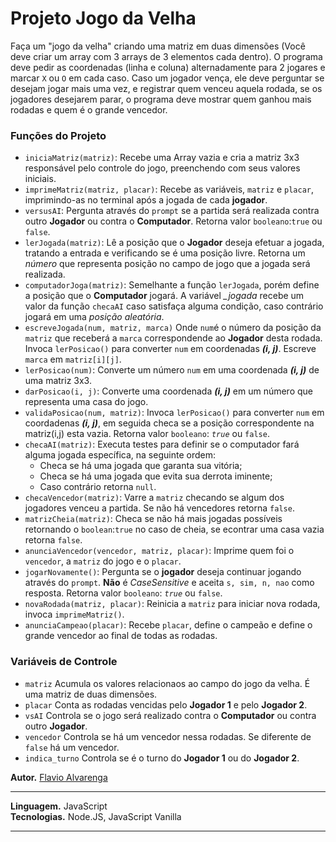 # Projeto Jogo da Velha
Faça um "jogo da velha" criando uma matriz em duas dimensões (Você deve criar um array com 3 arrays de 3 elementos cada dentro). O programa deve pedir as coordenadas (linha e coluna) alternadamente para 2 jogares e marcar `X` ou `O` em cada caso. Caso um jogador vença, ele deve perguntar se desejam jogar mais uma vez, e registrar quem venceu aquela rodada, se os jogadores desejarem parar, o programa deve mostrar quem ganhou mais rodadas e quem é o grande vencedor.

### Funções do Projeto

* `iniciaMatriz(matriz)`: Recebe uma Array vazia e cria a matriz 3x3 responsável pelo controle do jogo, preenchendo com seus valores iniciais.
* `imprimeMatriz(matriz, placar)`: Recebe as variáveis, `matriz` e `placar`, imprimindo-as no terminal após a jogada de cada **jogador**.
* `versusAI`: Pergunta através do `prompt` se a partida será realizada contra outro **Jogador** ou contra o **Computador**. Retorna valor `booleano`:`true` ou `false`.
* `lerJogada(matriz)`: Lê a posição que o **Jogador** deseja efetuar a jogada, tratando a entrada e verificando se é uma posição livre. Retorna um *número* que representa posição no campo de jogo que a jogada será realizada.
* `computadorJoga(matriz)`: Semelhante a função `lerJogada`, porém define a posição que o **Computador** jogará. A variável *\_jogada* recebe um valor da função `checaAI` caso satisfaça alguma condição, caso contrário jogará em uma *posição aleatória*.
* `escreveJogada(num, matriz, marca)` Onde `num`é o número da posição da `matriz` que receberá a `marca` correspondende ao **Jogador** desta rodada. Invoca `lerPosicao()` para converter `num` em coordenadas _**(i, j)**_. Escreve `marca` em `matriz[i][j]`.
* `lerPosicao(num)`: Converte um número `num` em uma coordenada _**(i, j)**_ de uma matriz 3x3.
* `darPosicao(i, j)`: Converte uma coordenada _**(i, j)**_ em um número que representa uma casa do jogo.
* `validaPosicao(num, matriz)`: Invoca `lerPosicao()` para converter `num` em coordadenas **_(i, j)_**, em seguida checa se a posição correspondente na matriz(i,j) esta vazia. Retorna valor `booleano`: *`true`* ou `false`.    
* `checaAI(matriz)`: Executa testes para definir se o computador fará alguma jogada específica, na seguinte ordem: 
  * Checa se há uma jogada que garanta sua vitória;
  * Checa se há uma jogada que evita sua derrota iminente;
  * Caso contrário retorna `null`.
* `checaVencedor(matriz)`: Varre a `matriz` checando se algum dos jogadores venceu a partida. Se não há vencedores retorna `false`. 
* `matrizCheia(matriz)`: Checa se não há mais jogadas possíveis retornando o `boolean`:`true` no caso de cheia, se econtrar uma casa vazia retorna `false`. 
* `anunciaVencedor(vencedor, matriz, placar)`: Imprime quem foi o `vencedor`, a `matriz` do jogo e o `placar`.
* `jogarNovamente()`: Pergunta se o **jogador** deseja continuar jogando através do `prompt`. **Não** é *CaseSensitive* e aceita `s, sim, n, nao` como resposta. Retorna valor `booleano`: *`true`* ou `false`.
* `novaRodada(matriz, placar)`: Reinicia a `matriz` para iniciar nova rodada, invoca `imprimeMatriz()`.
* `anunciaCampeao(placar)`: Recebe `placar`, define o campeão e define o grande vencedor ao final de todas as rodadas.          

### Variáveis de Controle
* `matriz` Acumula os valores relacionaos ao campo do jogo da velha. É uma matriz de duas dimensões.
* `placar` Conta as rodadas vencidas pelo **Jogador 1** e pelo **Jogador 2**.
* `vsAI` Controla se o jogo será realizado contra o **Computador** ou contra outro **Jogador**.
* `vencedor` Controla se há um vencedor nessa rodadas. Se diferente de `false` há um vencedor. 
* `indica_turno` Controla se é o turno do **Jogador 1** ou do **Jogador 2**. 

**Autor.** [Flavio Alvarenga](https://github.com/alvalenda)

---

**Linguagem.** JavaScript                                                          
**Tecnologias.** Node.JS, JavaScript Vanilla

---
 
